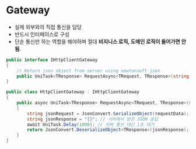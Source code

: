 # Gateway

* 실제 외부와의 직접 통신을 담당
* 반드시 인터페이스로 구성
* 단순 통신만 하는 역할을 해야하며 절대 **비지니스 로직, 도메인 로직이 들어가면 안됨**.

```csharp
public interface IHttpClientGateway
{
    // Return json object from server using newtonsoft json
    public UniTask<TResponse> RequestAsync<TRequest, TResponse>(string url, TRequest requestData);
}
```

```csharp
public class HttpClientGateway : IHttpClientGateway
{
    public async UniTask<TResponse> RequestAsync<TRequest, TResponse>(string url, TRequest requestData)
    {
        string jsonRequest = JsonConvert.SerializeObject(requestData); // 직렬화
        string jsonResponse = "{}"; // 서버에서 받은 JSON 응답
        await UniTask.Delay(1000); // 서버 통신 대신 1초 대기
        return JsonConvert.DeserializeObject<TResponse>(jsonResponse); // 역직렬화
    }
}
```
